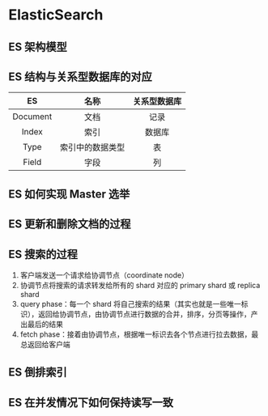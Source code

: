 # ElasticSearch

## ES 架构模型

## ES 结构与关系型数据库的对应

|    ES    |       名称       | 关系型数据库 |
| :------: | :--------------: | :----------: |
| Document |       文档       |     记录     |
|  Index   |       索引       |    数据库    |
|   Type   | 索引中的数据类型 |      表      |
|  Field   |       字段       |      列      |

## ES 如何实现 Master 选举

## ES 更新和删除文档的过程

## ES 搜索的过程

1. 客户端发送一个请求给协调节点（coordinate node）
2. 协调节点将搜索的请求转发给所有的 shard 对应的 primary shard 或 replica shard
3. query phase：每一个 shard 将自己搜索的结果（其实也就是一些唯一标识），返回给协调节点，由协调节点进行数据的合并，排序，分页等操作，产出最后的结果
4. fetch phase：接着由协调节点，根据唯一标识去各个节点进行拉去数据，最总返回给客户端

## ES 倒排索引

## ES 在并发情况下如何保持读写一致









<comment-comment/>